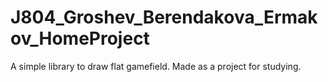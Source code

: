 # J804_Groshev_Berendakova_Ermakov_HomeProject
A simple library to draw flat gamefield. Made as a project for studying.
